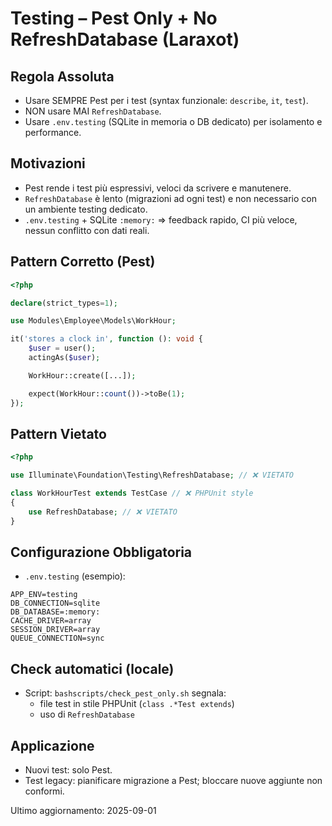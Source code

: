 # Testing – Pest Only + No RefreshDatabase (Laraxot)

## Regola Assoluta
- Usare SEMPRE Pest per i test (syntax funzionale: `describe`, `it`, `test`).
- NON usare MAI `RefreshDatabase`.
- Usare `.env.testing` (SQLite in memoria o DB dedicato) per isolamento e performance.

## Motivazioni
- Pest rende i test più espressivi, veloci da scrivere e manutenere.
- `RefreshDatabase` è lento (migrazioni ad ogni test) e non necessario con un ambiente testing dedicato.
- `.env.testing` + SQLite `:memory:` ⇒ feedback rapido, CI più veloce, nessun conflitto con dati reali.

## Pattern Corretto (Pest)
```php
<?php

declare(strict_types=1);

use Modules\Employee\Models\WorkHour;

it('stores a clock in', function (): void {
    $user = user();
    actingAs($user);

    WorkHour::create([...]);

    expect(WorkHour::count())->toBe(1);
});
```

## Pattern Vietato
```php
<?php

use Illuminate\Foundation\Testing\RefreshDatabase; // ❌ VIETATO

class WorkHourTest extends TestCase // ❌ PHPUnit style
{
    use RefreshDatabase; // ❌ VIETATO
}
```

## Configurazione Obbligatoria
- `.env.testing` (esempio):
```env
APP_ENV=testing
DB_CONNECTION=sqlite
DB_DATABASE=:memory:
CACHE_DRIVER=array
SESSION_DRIVER=array
QUEUE_CONNECTION=sync
```

## Check automatici (locale)
- Script: `bashscripts/check_pest_only.sh` segnala:
  - file test in stile PHPUnit (`class .*Test extends`)
  - uso di `RefreshDatabase`

## Applicazione
- Nuovi test: solo Pest.
- Test legacy: pianificare migrazione a Pest; bloccare nuove aggiunte non conformi.

Ultimo aggiornamento: 2025-09-01
